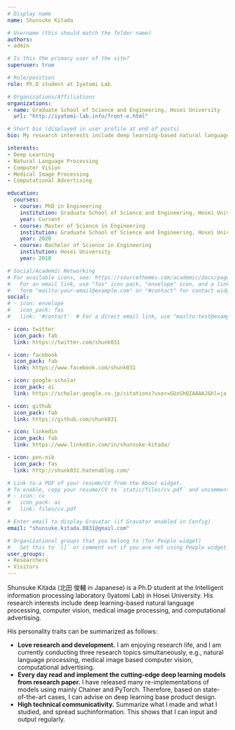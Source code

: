 ```yaml
---
# Display name
name: Shunsuke Kitada

# Username (this should match the folder name)
authors:
- admin

# Is this the primary user of the site?
superuser: true

# Role/position
role: Ph.D student at Iyatomi Lab

# Organizations/Affiliations
organizations:
- name: Graduate School of Science and Engineering, Hosei University
  url: "http://iyatomi-lab.info/front-e.html"

# Short bio (displayed in user profile at end of posts)
bio: My research interests include deep learning-based natural language processing, computer vision, medical image processing, and computational advertising.

interests:
- Deep Learning
- Natural Language Processing
- Computer Vision
- Medical Image Processing
- Computational Advertising

education:
  courses:
  - course: PhD in Engineering
    institution: Graduate School of Science and Engineering, Hosei University
    year: Current
  - course: Master of Science in Engineering
    institution: Graduate School of Science and Engineering, Hosei University
    year: 2020
  - course: Bachelor of Science in Engineering
    institution: Hosei University
    year: 2018

# Social/Academic Networking
# For available icons, see: https://sourcethemes.com/academic/docs/page-builder/#icons
#   For an email link, use "fas" icon pack, "envelope" icon, and a link in the
#   form "mailto:your-email@example.com" or "#contact" for contact widget.
social:
# - icon: envelope
#   icon_pack: fas
#   link: '#contact'  # For a direct email link, use "mailto:test@example.org".

- icon: twitter
  icon_pack: fab
  link: https://twitter.com/shunk031

- icon: facebook
  icon_pack: fab
  link: https://www.facebook.com/shunk031

- icon: google-scholar
  icon_pack: ai
  link: https://scholar.google.co.jp/citations?user=GUzGhQIAAAAJ&hl=ja

- icon: github
  icon_pack: fab
  link: https://github.com/shunk031

- icon: linkedin
  icon_pack: fab
  link: https://www.linkedin.com/in/shunsuke-kitada/

- icon: pen-nib
  icon_pack: fas
  link: http://shunk031.hatenablog.com/

# Link to a PDF of your resume/CV from the About widget.
# To enable, copy your resume/CV to `static/files/cv.pdf` and uncomment the lines below.
# - icon: cv
#   icon_pack: ai
#   link: files/cv.pdf

# Enter email to display Gravatar (if Gravatar enabled in Config)
email: "shunsuke.kitada.0831@gmail.com"

# Organizational groups that you belong to (for People widget)
#   Set this to `[]` or comment out if you are not using People widget.
user_groups:
- Researchers
- Visitors
---
```


Shunsuke Kitada (北田 俊輔 in Japanese) is a Ph.D student at the Intelligent information processing laboratory (Iyatomi Lab) in Hosei University.
His research interests include deep learning-based natural language processing, computer vision, medical image processing, and computational advertising.

His personality traits can be summarized as follows:
- **Love research and development.** I am enjoying research life, and I am currently conducting three research topics simultaneously, e.g., natural language processing, medical image based computer vision, computational advertising.
- **Every day read and implement the cutting-edge deep learning models from research paper.** I have released many re-implementations of models using mainly Chainer and PyTorch. Therefore, based on state-of-the-art cases, I can advise on deep learning base product design.
- **High technical communicativity.** Summarize what I made and what I studied, and spread suchinformation. This shows that I can input and output regularly.
